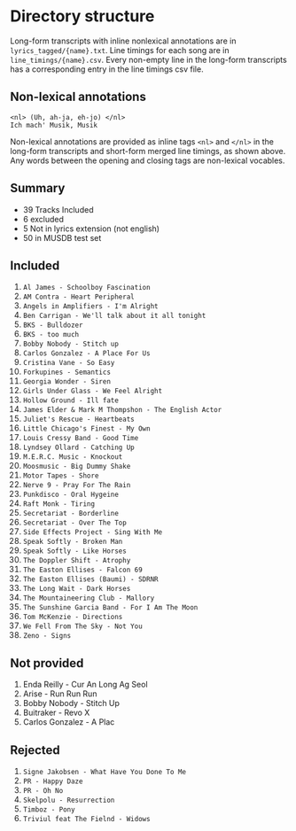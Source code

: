 # Directory structure
Long-form transcripts with inline nonlexical annotations are in `lyrics_tagged/{name}.txt`.
Line timings for each song are in `line_timings/{name}.csv`. Every non-empty line in the long-form transcripts has a corresponding entry in the line timings csv file.

## Non-lexical annotations
```
<nl> (Uh, ah-ja, eh-jo) </nl>
Ich mach' Musik, Musik
```
Non-lexical annotations are provided as inline tags `<nl>` and `</nl>`
in the long-form transcripts and short-form merged line timings, as shown above.
Any words between the opening and closing tags are non-lexical vocables.

## Summary
- 39 Tracks Included
- 6 excluded
- 5 Not in lyrics extension (not english)
- 50 in MUSDB test set

## Included
01. `Al James - Schoolboy Fascination`
02. `AM Contra - Heart Peripheral`
03. `Angels in Amplifiers - I'm Alright`
04. `Ben Carrigan - We'll talk about it all tonight`
05. `BKS - Bulldozer`
06. `BKS - too much`
07. `Bobby Nobody - Stitch up`
08. `Carlos Gonzalez - A Place For Us`
09. `Cristina Vane - So Easy`
10. `Forkupines - Semantics`
11. `Georgia Wonder - Siren`
12. `Girls Under Glass - We Feel Alright`
13. `Hollow Ground - Ill fate`
14. `James Elder & Mark M Thompshon - The English Actor`
15. `Juliet's Rescue - Heartbeats`
16. `Little Chicago's Finest - My Own`
17.  `Louis Cressy Band - Good Time`
18. `Lyndsey Ollard - Catching Up`
19. `M.E.R.C. Music - Knockout`
20. `Moosmusic - Big Dummy Shake`
21. `Motor Tapes - Shore`
22. `Nerve 9 - Pray For The Rain`
23. `Punkdisco - Oral Hygeine`
24. `Raft Monk - Tiring`
25. `Secretariat - Borderline`
26. `Secretariat - Over The Top`
27. `Side Effects Project - Sing With Me`
28. `Speak Softly - Broken Man`
29. `Speak Softly - Like Horses`
30. `The Doppler Shift - Atrophy`
31. `The Easton Ellises - Falcon 69`
32. `The Easton Ellises (Baumi) - SDRNR`
33. `The Long Wait - Dark Horses`
34. `The Mountaineering Club - Mallory`
35. `The Sunshine Garcia Band - For I Am The Moon`
36. `Tom McKenzie - Directions`
37. `We Fell From The Sky - Not You`
38. `Zeno - Signs`

## Not provided
1. Enda Reilly - Cur An Long Ag Seol
2. Arise - Run Run Run
3. Bobby Nobody - Stitch Up
4. Buitraker - Revo X
5. Carlos Gonzalez - A Plac

## Rejected
1. `Signe Jakobsen - What Have You Done To Me` 
2. `PR - Happy Daze`
3. `PR - Oh No`
4. `Skelpolu - Resurrection` 
5. `Timboz - Pony`
6. `Triviul feat The Fielnd - Widows` 
